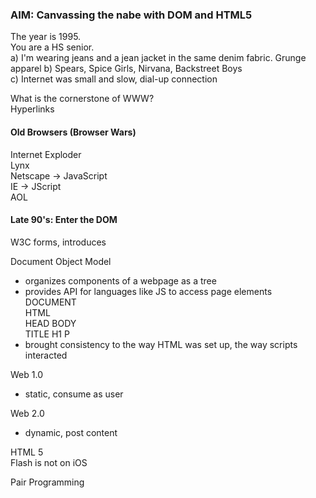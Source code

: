 ### AIM: Canvassing the nabe with DOM and HTML5

The year is 1995.  
You are a HS senior.  
a) I'm wearing jeans and a jean jacket in the same denim fabric. Grunge apparel 
b) Spears, Spice Girls, Nirvana, Backstreet Boys  
c) Internet was small and slow, dial-up connection 

What is the cornerstone of WWW?  
Hyperlinks  

#### Old Browsers (Browser Wars)
Internet Exploder  
Lynx  
Netscape -> JavaScript  
IE -> JScript  
AOL  

#### Late 90's: Enter the DOM  

W3C forms, introduces

Document Object Model  
- organizes components of a webpage as a tree 
- provides API for languages like JS to access page elements  
DOCUMENT  
HTML  
HEAD	BODY  
TITLE	H1	P  
- brought consistency to the way HTML was set up, the way scripts interacted 

Web 1.0
- static, consume as user

Web 2.0
- dynamic, post content 

HTML 5  
Flash is not on iOS

Pair Programming
